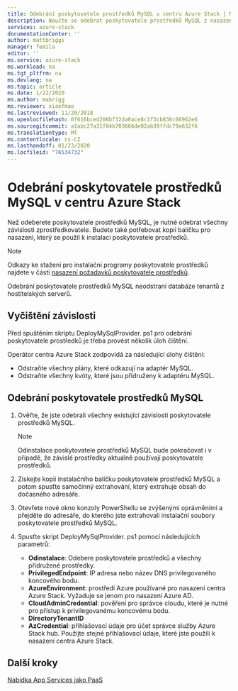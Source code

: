 ```yaml
---
title: Odebrání poskytovatele prostředků MySQL v centru Azure Stack | Microsoft Docs
description: Naučte se odebrat poskytovatele prostředků MySQL z nasazení centra Azure Stack.
services: azure-stack
documentationCenter: ''
author: mattbriggs
manager: femila
editor: ''
ms.service: azure-stack
ms.workload: na
ms.tgt_pltfrm: na
ms.devlang: na
ms.topic: article
ms.date: 1/22/2020
ms.author: mabrigg
ms.reviewer: xiaofmao
ms.lastreviewed: 11/20/2018
ms.openlocfilehash: 0f616bced206bf32da0ace8c1f3cb836c66962e6
ms.sourcegitcommit: a1abc27a31f04b703666de02ab39ffdc79a632f6
ms.translationtype: MT
ms.contentlocale: cs-CZ
ms.lasthandoff: 01/23/2020
ms.locfileid: "76534732"
---
```

# <a name="remove-the-mysql-resource-provider-in-azure-stack-hub"></a>Odebrání poskytovatele prostředků MySQL v centru Azure Stack

Než odeberete poskytovatele prostředků MySQL, je nutné odebrat všechny závislosti zprostředkovatele. Budete také potřebovat kopii balíčku pro nasazení, který se použil k instalaci poskytovatele prostředků.

> [!NOTE]
> Odkazy ke stažení pro instalační programy poskytovatele prostředků najdete v části [nasazení požadavků poskytovatele prostředků](./azure-stack-mysql-resource-provider-deploy.md#prerequisites).

Odebrání poskytovatele prostředků MySQL neodstraní databáze tenantů z hostitelských serverů.

## <a name="dependency-cleanup"></a>Vyčištění závislosti

Před spuštěním skriptu DeployMySqlProvider. ps1 pro odebrání poskytovatele prostředků je třeba provést několik úloh čištění.

Operátor centra Azure Stack zodpovídá za následující úlohy čištění:

* Odstraňte všechny plány, které odkazují na adaptér MySQL.
* Odstraňte všechny kvóty, které jsou přidruženy k adaptéru MySQL.

## <a name="to-remove-the-mysql-resource-provider"></a>Odebrání poskytovatele prostředků MySQL

1. Ověřte, že jste odebrali všechny existující závislosti poskytovatele prostředků MySQL.

   > [!NOTE]
   > Odinstalace poskytovatele prostředků MySQL bude pokračovat i v případě, že závislé prostředky aktuálně používají poskytovatele prostředků.
  
2. Získejte kopii instalačního balíčku poskytovatele prostředků MySQL a potom spusťte samočinný extrahování, který extrahuje obsah do dočasného adresáře.
3. Otevřete nové okno konzoly PowerShellu se zvýšenými oprávněními a přejděte do adresáře, do kterého jste extrahovali instalační soubory poskytovatele prostředků MySQL.
4. Spusťte skript DeployMySqlProvider. ps1 pomocí následujících parametrů:
    - **Odinstalace**: Odebere poskytovatele prostředků a všechny přidružené prostředky.
    - **PrivilegedEndpoint**: IP adresa nebo název DNS privilegovaného koncového bodu.
    - **AzureEnvironment**: prostředí Azure používané pro nasazení centra Azure Stack. Vyžaduje se jenom pro nasazení Azure AD.
    - **CloudAdminCredential**: pověření pro správce cloudu, které je nutné pro přístup k privilegovanému koncovému bodu.
    - **DirectoryTenantID**
    - **AzCredential**: přihlašovací údaje pro účet správce služby Azure Stack hub. Použijte stejné přihlašovací údaje, které jste použili k nasazení centra Azure Stack.

## <a name="next-steps"></a>Další kroky

[Nabídka App Services jako PaaS](azure-stack-app-service-overview.md)
